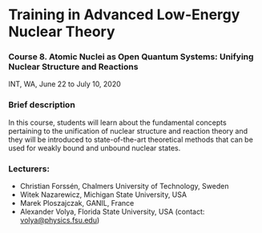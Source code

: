 # Training in Advanced Low-Energy Nuclear Theory
### Course 8. Atomic Nuclei as Open Quantum Systems: Unifying Nuclear Structure and Reactions
INT, WA, June 22 to July 10, 2020


### Brief description
In this course, students will learn about the fundamental concepts pertaining to the unification of nuclear structure and reaction theory and they will be introduced to state-of-the-art theoretical methods that can be used for weakly bound and unbound nuclear states.


### Lecturers: 
- Christian Forssén, Chalmers University of Technology, Sweden
- Witek Nazarewicz, Michigan State University, USA 
- Marek Ploszajczak, GANIL, France  
- Alexander Volya, Florida State University, USA (contact: volya@physics.fsu.edu)


